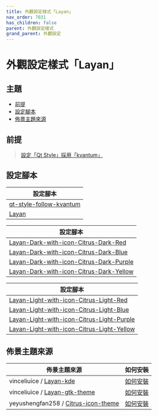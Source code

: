 ```yaml
---
title: 外觀設定樣式「Layan」
nav_order: 7031
has_children: false
parent: 外觀設定樣式
grand_parent: 外觀設定
---
```



# 外觀設定樣式「Layan」




## 主題

* [前提](#前提)
* [設定腳本](#設定腳本)
* [佈景主題來源](#佈景主題來源)




## 前提

> [設定「Qt Style」採用「kvantum」](https://samwhelp.github.io/note-about-lubuntu-lxqt-with-kwin/read/howto/config-qt-style.html#設定qt-style採用kvantum)




## 設定腳本

| 設定腳本 |
| ------- |
| [qt-style-follow-kvantum](https://github.com/samwhelp/lubuntu-lxqt-with-kwin-adjustment/tree/main/prototype/main/qt-style-config/qt-style-follow-kvantum) |
| [Layan](https://github.com/samwhelp/lubuntu-lxqt-with-kwin-adjustment/tree/main/prototype/main/style-config/switch/Layan) |




| 設定腳本 |
| ------- |
| [Layan-Dark-with-icon-Citrus-Dark-Red](https://github.com/samwhelp/lubuntu-lxqt-with-kwin-adjustment/tree/main/prototype/main/style-config/switch/Layan/Layan-Dark-with-icon-Citrus-Dark-Red) |
| [Layan-Dark-with-icon-Citrus-Dark-Blue](https://github.com/samwhelp/lubuntu-lxqt-with-kwin-adjustment/tree/main/prototype/main/style-config/switch/Layan/Layan-Dark-with-icon-Citrus-Dark-Blue) |
| [Layan-Dark-with-icon-Citrus-Dark-Purple](https://github.com/samwhelp/lubuntu-lxqt-with-kwin-adjustment/tree/main/prototype/main/style-config/switch/Layan/Layan-Dark-with-icon-Citrus-Dark-Purple) |
| [Layan-Dark-with-icon-Citrus-Dark-Yellow](https://github.com/samwhelp/lubuntu-lxqt-with-kwin-adjustment/tree/main/prototype/main/style-config/switch/Layan/Layan-Dark-with-icon-Citrus-Dark-Yellow) |


| 設定腳本 |
| ------- |
| [Layan-Light-with-icon-Citrus-Light-Red](https://github.com/samwhelp/lubuntu-lxqt-with-kwin-adjustment/tree/main/prototype/main/style-config/switch/Layan/Layan-Light-with-icon-Citrus-Light-Red) |
| [Layan-Light-with-icon-Citrus-Light-Blue](https://github.com/samwhelp/lubuntu-lxqt-with-kwin-adjustment/tree/main/prototype/main/style-config/switch/Layan/Layan-Light-with-icon-Citrus-Light-Blue) |
| [Layan-Light-with-icon-Citrus-Light-Purple](https://github.com/samwhelp/lubuntu-lxqt-with-kwin-adjustment/tree/main/prototype/main/style-config/switch/Layan/Layan-Light-with-icon-Citrus-Light-Purple) |
| [Layan-Light-with-icon-Citrus-Light-Yellow](https://github.com/samwhelp/lubuntu-lxqt-with-kwin-adjustment/tree/main/prototype/main/style-config/switch/Layan/Layan-Light-with-icon-Citrus-Light-Yellow) |




## 佈景主題來源

| 佈景主題來源 | 如何安裝 |
| ---------- | ------- |
| vinceliuice / [Layan-kde](https://github.com/vinceliuice/Layan-kde) | [如何安裝](https://samwhelp.github.io/note-about-lubuntu-lxqt-with-kwin/read/subject/theme/source/Layan.html#如何安裝Layan-kde) |
| vinceliuice / [Layan-gtk-theme](https://github.com/vinceliuice/Layan-gtk-theme) | [如何安裝](https://samwhelp.github.io/note-about-lubuntu-lxqt-with-kwin/read/subject/theme/source/Layan.html#如何安裝Layan-gtk-theme) |
| yeyushengfan258 / [Citrus-icon-theme](https://github.com/yeyushengfan258/Citrus-icon-theme) | [如何安裝](https://samwhelp.github.io/note-about-lubuntu-lxqt-with-kwin/read/subject/theme/source/Citrus.html#如何安裝citrus-icon-theme) |

